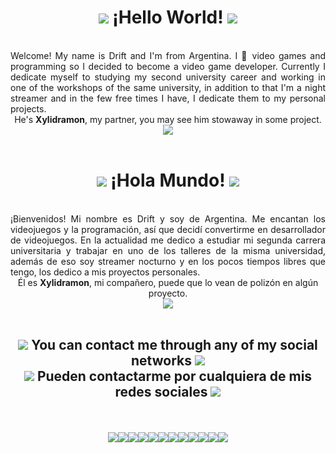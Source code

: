 <div align="center"><h1><img src="https://cdn.discordapp.com/attachments/860647425000472586/916969244271476746/heart.png"> ¡Hello World! <img src="https://cdn.discordapp.com/attachments/860647425000472586/916969244271476746/heart.png"></h1>
  </div> <br>
<div align="justify">
Welcome! My name is Drift and I'm from Argentina. I 💙 video games and programming so I decided to become a video game developer. Currently I dedicate myself to studying my second university career and working in one of the workshops of the same university, in addition to that I'm a night streamer and in the few free times I have, I dedicate them to my personal projects.<br>
</div>
<div align="center">
He's <b>Xylidramon</b>, my partner, you may see him stowaway in some project.<br>
<img src="https://cdn.discordapp.com/attachments/860647425000472586/952698651325628526/Xylidramon_HELLO.gif">
</div><br>

<div align="center"><h1><img src="https://cdn.discordapp.com/attachments/860647425000472586/916969244271476746/heart.png"> ¡Hola Mundo! <img src="https://cdn.discordapp.com/attachments/860647425000472586/916969244271476746/heart.png"></h1>
  </div> <br>
<div align="justify">
¡Bienvenidos! Mi nombre es Drift y soy de Argentina. Me encantan los videojuegos y la programación, así que decidí convertirme en desarrollador de videojuegos. En la actualidad me dedico a estudiar mi segunda carrera universitaria y trabajar en uno de los talleres de la misma universidad, además de eso soy streamer nocturno y en los pocos tiempos libres que tengo, los dedico a mis proyectos personales.<br>
</div>
<div align="center">
Él es <b>Xylidramon</b>, mi compañero, puede que lo vean de polizón en algún proyecto.<br>
<img src="https://cdn.discordapp.com/attachments/860647425000472586/916956070872772648/Xylidramon_HOLA.gif">
</div><br>
<div align="center"><h2><img src="https://cdn.discordapp.com/attachments/860647425000472586/916969244271476746/heart.png"> You can contact me through any of my social networks <img src="https://cdn.discordapp.com/attachments/860647425000472586/916969244271476746/heart.png"><br><img src="https://cdn.discordapp.com/attachments/860647425000472586/916969244271476746/heart.png"> Pueden contactarme por cualquiera de mis redes sociales <img src="https://cdn.discordapp.com/attachments/860647425000472586/916969244271476746/heart.png"></h2><br>
  </div> <br>
  
  
<div align="center"><a href="https://discord.com/invite/3JNFfhy"><img aling="left" src="https://img.icons8.com/clouds/100/000000/discord.png"/></a><a href="https://t.me/Zhraxta"><img aling="left" src="https://img.icons8.com/clouds/100/000000/sent.png"/></a><a href="https://twitter.com/OptimusDrift"><img src="https://img.icons8.com/clouds/100/000000/twitter-circled.png"/></a><a href="https://www.twitch.tv/optimusdrift"><img src="https://img.icons8.com/clouds/100/000000/twitch-wordmark.png"/></a><a href="https://www.instagram.com/optimus_drift/"><img src="https://img.icons8.com/clouds/100/000000/instagram-new--v1.png"/></a><a href="https://www.reddit.com/user/optimusdrift/?sort=new"><img src="https://img.icons8.com/clouds/100/000000/reddit.png"/></a><a href="mailto:optimusdriftinter@gmail.com"><img src="https://img.icons8.com/clouds/100/000000/gmail-new.png"/></a><a href="https://steamcommunity.com/id/optimusdrift/"><img src="https://img.icons8.com/clouds/100/000000/steam.png"/></a><a href="https://ko-fi.com/optimusdrift"><img src="https://img.icons8.com/clouds/100/000000/kawaii-coffee.png"/></a><a href="[https://www.youtube.com/channel/UCXFuwRbhD4Uv1VCD7Sj7teA](https://youtube.com/@OptimusDrift)"><img aling="left" src="https://img.icons8.com/clouds/100/000000/youtube-play.png"/><a href="https://www.linkedin.com/in/optimusdrift/"><img aling="left" src="https://img.icons8.com/clouds/100/000000/linkedin.png"/><a href="https://www.tiktok.com/@optimusdrifttk"><img aling="left" src="https://img.icons8.com/clouds/100/000000/tiktok.png"/></div>
<!--<a href="https://play.google.com/store/apps/developer?id=Brandon+Urigo"><img aling="left" src="https://img.icons8.com/clouds/100/000000/google-play.png"/>-->
